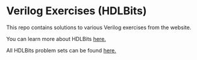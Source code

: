 # Verilog Exercises (HDLBits)  

This repo contains solutions to various Verilog exercises from the website.    

You can learn more about HDLBits [here.](https://hdlbits.01xz.net/wiki/Project:About)

All HDLBits problem sets can be found [here.](https://hdlbits.01xz.net/wiki/Problem_sets)    
